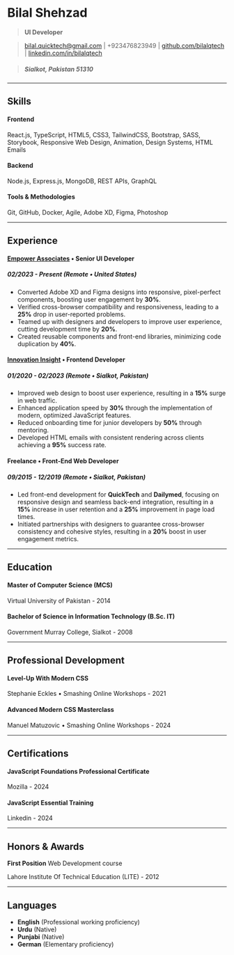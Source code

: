 # Bilal Shehzad

> **UI Developer**

> [bilal.quicktech@gmail.com](mailto:bilal.quicktech@gmail.com) | +923476823949 | [github.com/bilalqtech](https://github.com/bilalqtech) | [linkedin.com/in/bilalqtech](https://linkedin.com/in/bilalqtech)

> ##### Sialkot, Pakistan 51310

---

## Skills

#### Frontend

React.js, TypeScript, HTML5, CSS3, TailwindCSS, Bootstrap, SASS, Storybook, Responsive Web Design, Animation, Design Systems, HTML Emails

#### Backend

Node.js, Express.js, MongoDB, REST APIs, GraphQL

#### Tools & Methodologies

Git, GitHub, Docker, Agile, Adobe XD, Figma, Photoshop

---

## Experience

#### [Empower Associates](https://www.linkedin.com/company/empowerassociates/) • Senior UI Developer

##### 02/2023 - Present (Remote • United States)

- Converted Adobe XD and Figma designs into responsive, pixel-perfect components, boosting user engagement by **30%**.
- Verified cross-browser compatibility and responsiveness, leading to a **25%** drop in user-reported problems.
- Teamed up with designers and developers to improve user experience, cutting development time by **20%**.
- Created reusable components and front-end libraries, minimizing code duplication by **40%**.

#### [Innovation Insight](https://www.linkedin.com/company/innovationinsight/) • Frontend Developer

##### 01/2020 - 02/2023 (Remote • Sialkot, Pakistan)

- Improved web design to boost user experience, resulting in a **15%** surge in web traffic.
- Enhanced application speed by **30%** through the implementation of modern, optimized JavaScript features.
- Reduced onboarding time for junior developers by **50%** through mentoring.
- Developed HTML emails with consistent rendering across clients achieving a **95%** success rate.

#### Freelance • Front-End Web Developer

##### 09/2015 - 12/2019 (Remote • Sialkot, Pakistan)

- Led front-end development for **QuickTech** and **Dailymed**, focusing on responsive design and seamless back-end integration, resulting in a **15%** increase in user retention and a **25%** improvement in page load times.
- Initiated partnerships with designers to guarantee cross-browser consistency and cohesive styles, resulting in a **20%** boost in user engagement metrics.

---

## Education

#### Master of Computer Science (MCS)

Virtual University of Pakistan - 2014


#### Bachelor of Science in Information Technology (B.Sc. IT)

Government Murray College, Sialkot - 2008

---

## Professional Development

#### Level-Up With Modern CSS

Stephanie Eckles • Smashing Online Workshops - 2021

#### Advanced Modern CSS Masterclass 

Manuel Matuzovic • Smashing Online Workshops - 2024

---

## Certifications

#### JavaScript Foundations Professional Certificate

Mozilla - 2024

#### JavaScript Essential Training

Linkedin - 2024

---

## Honors & Awards

**First Position** Web Development course

Lahore Institute Of Technical Education (LITE) - 2012

---

## Languages

- **English** (Professional working proficiency)
- **Urdu** (Native)
- **Punjabi** (Native)
- **German** (Elementary proficiency)

